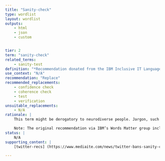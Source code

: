 ```yaml
---
title: "Sanity-check"
type: wordlist
layout: wordlist
outputs:
    - html
    - json
    - custom


tier: 2
term: "sanity-check"
related_terms:
    - sanity-test
definition: "*Recommendation donated from the IBM Inclusive IT Language Initiative Words Matter working group*"
use_context: "N/A"
recommendation: "Replace"
recommended_replacements:
    - confidence check 
    - coherence check 
    - test
    - verification
unsuitable_replacements:
    - N/A
rationale: |
    This term might be derogatory to neurodiverse people. Jargon, such as "sanity test", is difficult to translate and is difficult to understand by readers whose first language is not English.

    Note: The original recommendation via IBM’s Words Matter group included different recommendations, but INI liked [Twitter’s recommendations][twitter-recs] of "confidence check" and "coherence check" and have opted to use them instead.
status: | 
    N/A
supporting_content: | 
    [twitter-recs] (https://www.mediaite.com/news/twitter-bans-sanity-checks-company-announces-plan-to-make-code-more-politically-correct/)

---
```

